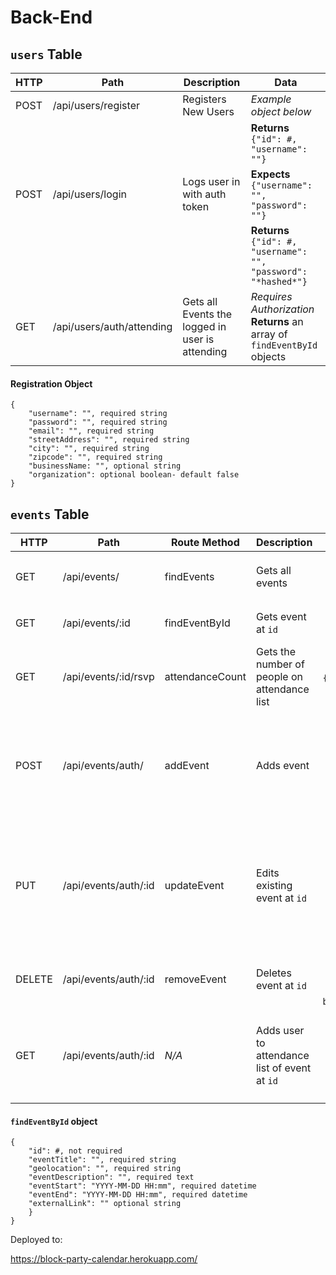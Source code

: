 # Back-End

## `users` Table

| HTTP | Path | Description | Data |
| --- | --- | --- | --- |
| POST | /api/users/register | Registers New Users | _Example object below_ |
| | | | **Returns** `{"id": #, "username": ""}`
| POST | /api/users/login | Logs user in with auth token | **Expects** `{"username": "", "password": ""}`|
| | | | **Returns** `{"id": #, "username": "", "password": "*hashed*"}`
| GET | /api/users/auth/attending | Gets all Events the logged in user is attending | _Requires Authorization_ **Returns** an array of `findEventById` objects


#### Registration Object
```
{
    "username": "", required string
    "password": "", required string
    "email": "", required string
    "streetAddress": "", required string
    "city": "", required string
    "zipcode": "", required string
    "businessName: "", optional string
    "organization": optional boolean- default false
}
```
## `events` Table

| HTTP | Path | Route Method | Description | Data |
| --- | --- | --- | --- | :---: |
| GET | /api/events/ | findEvents | Gets all events| **Returns** an Array of `findEventById` objects|
| GET | /api/events/:id | findEventById | Gets event at `id` | **Returns** a findEventById object|
| GET | /api/events/:id/rsvp | attendanceCount | Gets the number of people on attendance list | **Returns** `{"attendance": #}`
| POST | /api/events/auth/ | addEvent | Adds event | _Authorization Required_ **Expects** `findEventById` JSON object _without id_. **Returns** `findEventById` object|
| PUT | /api/events/auth/:id | updateEvent | Edits existing event at `id` | _Authorization Required_ **Expects** `findEventById` JSON object **Returns** an object: `{"message": "Event was successfully updated"}`
| DELETE | /api/events/auth/:id | removeEvent | Deletes event at `id` | **Returns** an object: `{"message": "Event has been deleted"}` |
| GET | /api/events/auth/:id | _N/A_ | Adds user to attendance list of event at `id` |_Authorization Required_ **Returns** an object: `{"message": "user was added to event}`|


#### `findEventById` object
```
{
    "id": #, not required
    "eventTitle": "", required string
    "geolocation": "", required string
    "eventDescription": "", required text
    "eventStart": "YYYY-MM-DD HH:mm", required datetime
    "eventEnd": "YYYY-MM-DD HH:mm", required datetime
    "externalLink": "" optional string
    }
}
```
Deployed to:

https://block-party-calendar.herokuapp.com/
